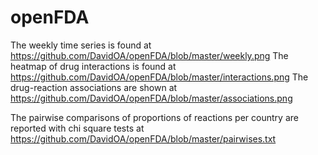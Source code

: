 # openFDA

The weekly time series is found at https://github.com/DavidOA/openFDA/blob/master/weekly.png
The heatmap of drug interactions is found at https://github.com/DavidOA/openFDA/blob/master/interactions.png
The drug-reaction associations are shown at https://github.com/DavidOA/openFDA/blob/master/associations.png 

The pairwise comparisons of proportions of reactions per country are reported with chi square tests at https://github.com/DavidOA/openFDA/blob/master/pairwises.txt
